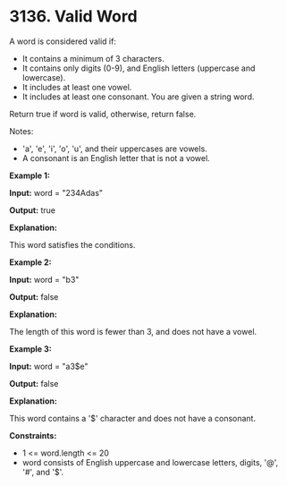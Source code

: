 # 3136. Valid Word
A word is considered valid if:

* It contains a minimum of 3 characters.
* It contains only digits (0-9), and English letters (uppercase and lowercase).
* It includes at least one vowel.
* It includes at least one consonant.
You are given a string word.

Return true if word is valid, otherwise, return false.

Notes:

* 'a', 'e', 'i', 'o', 'u', and their uppercases are vowels.
* A consonant is an English letter that is not a vowel.

**Example 1:**

**Input:** word = "234Adas"

**Output:** true

**Explanation:**

This word satisfies the conditions.

**Example 2:**

**Input:** word = "b3"

**Output:** false

**Explanation:**

The length of this word is fewer than 3, and does not have a vowel.

**Example 3:**

**Input:** word = "a3$e"

**Output:** false

**Explanation:**

This word contains a '$' character and does not have a consonant.

 

**Constraints:**

* 1 <= word.length <= 20
* word consists of English uppercase and lowercase letters, digits, '@', '#', and '$'.
